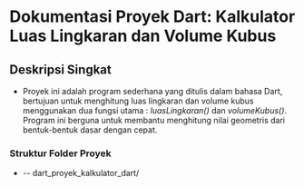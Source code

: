 # **Dokumentasi Proyek Dart: Kalkulator Luas Lingkaran dan Volume Kubus**

## **Deskripsi Singkat**
- Proyek ini adalah program sederhana yang ditulis dalam bahasa Dart, bertujuan untuk menghitung luas lingkaran dan volume kubus menggunakan dua fungsi utama : *luasLingkaran()* dan *volumeKubus()*. Program ini berguna untuk membantu menghitung nilai geometris dari bentuk-bentuk dasar dengan cepat.

### **Struktur Folder Proyek**
- -- dart_proyek_kalkulator_dart/



